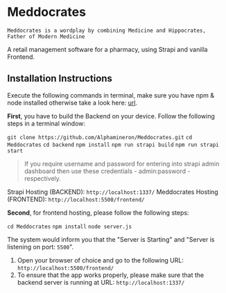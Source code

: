 # Meddocrates
`Meddocrates is a wordplay by combining Medicine and Hippocrates, Father of Modern Medicine`

A retail management software for a pharmacy, using Strapi and vanilla Frontend.




## Installation Instructions

Execute the following commands in terminal, make sure you have npm & node installed otherwise take a look here: [url](https://phoenixnap.com/kb/install-node-js-npm-on-windows).

**First**, you have to build the Backend on your device. Follow the following steps in a terminal window:

`git clone https://github.com/Alphamineron/Meddocrates.git`
`cd Meddocrates`
`cd backend`
`npm install`
`npm run strapi build`
`npm run strapi start`

> If you require username and password for entering into strapi admin dashboard then use these credentials - admin:password - respectively.

Strapi Hosting (BACKEND): `http://localhost:1337/`
Meddocrates Hosting (FRONTEND): `http://localhost:5500/frontend/`

**Second**, for frontend hosting, please follow the following steps:

`cd Meddocrates`
`npm install`
`node server.js`

The system would inform you that the "Server is Starting" and "Server is listening on port: `5500`".

1. Open your browser of choice and go to the following URL: `http://localhost:5500/frontend/`
2. To ensure that the app works properly, please make sure that the backend server is running at URL: `http://localhost:1337/`
